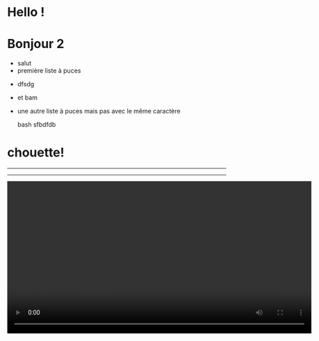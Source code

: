 # Hello !

# Bonjour 2

- salut
- première liste à puces
+ dfsdg


* et bam
* une autre liste à puces mais pas avec le même caractère

    bash
    sfbdfdb





# chouette!

<!-- un saut de ligne anormal -->

---

<!-- un saut de ligne normal -->

----

<!-- la balise vidéo est acceptée grâce à la configuration -->
<video width="700" controls>
    <!-- markdownlint-disable MD033 -->
        <source src="https://file-examples-com.github.io/uploads/2017/04/file_example_MP4_1280_10MG.mp4" type="video/mp4">
        Votre navigateur ne supporte pas la balise video HTML 5.
        <!-- markdownlint-enable MD033 -->
</video>
